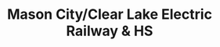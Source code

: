 ---
layout: repo
title: "Mason City/Clear Lake Electric Railway & HS"
id: 12058
permalink: repos/12058/
---